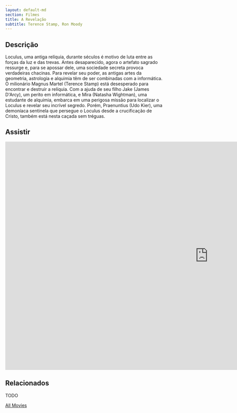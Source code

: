 ```yaml
---
layout: default-md
section: Filmes
title: A Revelação
subtitle: Terence Stamp, Ron Moody
---
```


## Descrição
Loculus, uma antiga relíquia, durante séculos é motivo de luta entre as forças da luz e das trevas. Antes desaparecido, agora o artefato sagrado ressurge e, para se apossar dele, uma sociedade secreta provoca verdadeiras chacinas. Para revelar seu poder, as antigas artes da geometria, astrologia e alquimia têm de ser combinadas com a informática. O milionário Magnus Martel (Terence Stamp) está desesperado para encontrar e destruir a relíquia. Com a ajuda de seu filho Jake (James D'Arcy), um perito em informática, e Mira (Natasha Wightman), uma estudante de alquimia, embarca em uma perigosa missão para localizar o Loculus e revelar seu incrível segredo. Porém, Praenuntius (Udo Kier), uma demoníaca sentinela que persegue o Loculus desde a crucificação de Cristo, também está nesta caçada sem tréguas. 

## Assistir
<iframe width="1280" height="720" src="https://www.youtube.com/embed/seVfllfYQjQ" frameborder="0" allow="accelerometer; autoplay; encrypted-media; gyroscope; picture-in-picture" allowfullscreen></iframe>

## Relacionados
TODO


<a href="/movies" class="button">All Movies</a>